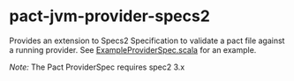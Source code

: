 pact-jvm-provider-specs2
========================

Provides an extension to Specs2 Specification to validate a pact file against a running provider. See
[ExampleProviderSpec.scala](pact-jvm-provider-specs2/src/test/scala/au/com/dius/pact/provider/specs2/ExampleProviderSpec.scala)
for an example.

*Note:* The Pact ProviderSpec requires spec2 3.x
